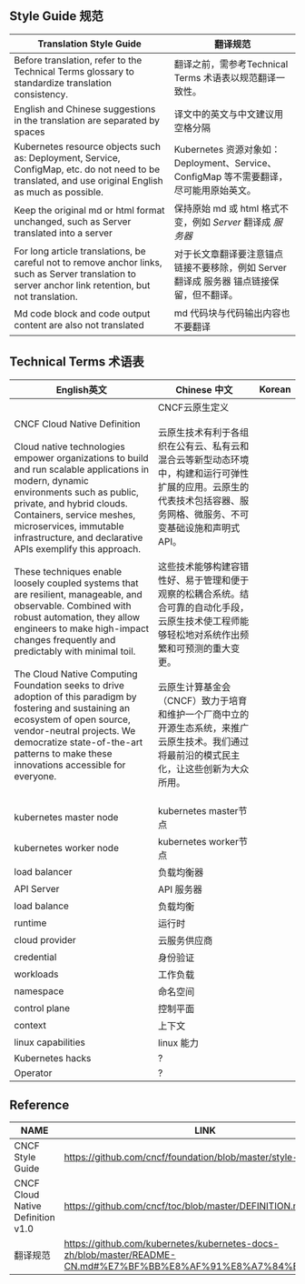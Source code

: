 ## Style Guide 规范

| Translation Style Guide                                                                                                                                	| 翻译规范                                                                                 	|
|--------------------------------------------------------------------------------------------------------------------------------------------------------	|------------------------------------------------------------------------------------------	|
| Before translation, refer to the Technical Terms glossary to standardize translation consistency.                                                      	| 翻译之前，需参考Technical Terms 术语表以规范翻译一致性。                                 	|
| English and Chinese suggestions in the translation are separated by spaces                                                                             	| 译文中的英文与中文建议用空格分隔                                                         	|
| Kubernetes resource objects such as: Deployment, Service, ConfigMap, etc. do not need to be translated, and use original English as much as possible.  	| Kubernetes 资源对象如：Deployment、Service、ConfigMap 等不需要翻译，尽可能用原始英文。   	|
| Keep the original md or html format unchanged, such as Server translated into a server                                                                 	| 保持原始 md 或 html 格式不变，例如 _Server_ 翻译成 _服务器_                              	|
| For long article translations, be careful not to remove anchor links, such as Server translation to server anchor link retention, but not translation. 	| 对于长文章翻译要注意锚点链接不要移除，例如 Server 翻译成 服务器 锚点链接保留，但不翻译。 	|
| Md code block and code output content are also not translated                                                                                          	| md 代码块与代码输出内容也不要翻译                                                        	|                                                      	|

## Technical Terms 术语表

| English英文                                                                                                                                                                                                                                                                                                                                                                                                                                                                                                                                                                                                                                                                                                                                                                                                  	| Chinese 中文                                                                                                                                                                                                                                                                                                                                                                                                                                                              	| Korean 	|
|--------------------------------------------------------------------------------------------------------------------------------------------------------------------------------------------------------------------------------------------------------------------------------------------------------------------------------------------------------------------------------------------------------------------------------------------------------------------------------------------------------------------------------------------------------------------------------------------------------------------------------------------------------------------------------------------------------------------------------------------------------------------------------------------------------------	|---------------------------------------------------------------------------------------------------------------------------------------------------------------------------------------------------------------------------------------------------------------------------------------------------------------------------------------------------------------------------------------------------------------------------------------------------------------------------	|--------	|
| CNCF Cloud Native Definition <br/> <br/> Cloud native technologies empower organizations to build and run scalable applications in modern, dynamic environments such as public, private, and hybrid clouds. Containers, service meshes, microservices, immutable infrastructure, and declarative APIs exemplify this approach. <br/> <br/> These techniques enable loosely coupled systems that are resilient, manageable, and observable. Combined with robust automation, they allow engineers to make high-impact changes frequently and predictably with minimal toil. <br/> <br/> The Cloud Native Computing Foundation seeks to drive adoption of this paradigm by fostering and sustaining an ecosystem of open source, vendor-neutral projects. We democratize state-of-the-art patterns to make these innovations accessible for everyone. <br/> | CNCF云原生定义 <br/> <br/> 云原生技术有利于各组织在公有云、私有云和混合云等新型动态环境中，构建和运行可弹性扩展的应用。云原生的代表技术包括容器、服务网格、微服务、不可变基础设施和声明式API。<br/> <br/> 这些技术能够构建容错性好、易于管理和便于观察的松耦合系统。结合可靠的自动化手段，云原生技术使工程师能够轻松地对系统作出频繁和可预测的重大变更。<br/> <br/> 云原生计算基金会（CNCF）致力于培育和维护一个厂商中立的开源生态系统，来推广云原生技术。我们通过将最前沿的模式民主化，让这些创新为大众所用。 <br/> <br/> 	|        	|
| kubernetes master node                                                                                                                                                                                                                                                                                                                                                                                                                                                                                                                                                                                                                                                                                                                                                                                       	| kubernetes master节点                                                                                                                                                                                                                                                                                                                                                                                                                                                     	|        	|
| kubernetes worker node                                                                                                                                                                                                                                                                                                                                                                                                                                                                                                                                                                                                                                                                                                                                                                                       	| kubernetes worker节点                                                                                                                                                                                                                                                                                                                                                                                                                                                     	|        	|
| load balancer                                                                                                                                                                                                                                                                                                                                                                                                                                                                                                                                                                                                                                                                                                                                                                                                	| 负载均衡器                                                                                                                                                                                                                                                                                                                                                                                                                                                                	|        	|
| API Server                                                                                                                                                                                                                                                                                                                                                                                                                                                                                                                                                                                                                                                                                                                                                                                                   	| API 服务器                                                                                                                                                                                                                                                                                                                                                                                                                                                                	|        	|
| load balance                                                                                                                                                                                                                                                                                                                                                                                                                                                                                                                                                                                                                                                                                                                                                                                                 	| 负载均衡                                                                                                                                                                                                                                                                                                                                                                                                                                                                  	|        	|
| runtime                                                                                                                                                                                                                                                                                                                                                                                                                                                                                                                                                                                                                                                                                                                                                                                                      	| 运行时                                                                                                                                                                                                                                                                                                                                                                                                                                                                    	|        	|
| cloud provider                                                                                                                                                                                                                                                                                                                                                                                                                                                                                                                                                                                                                                                                                                                                                                                               	| 云服务供应商                                                                                                                                                                                                                                                                                                                                                                                                                                                              	|        	|
| credential                                                                                                                                                                                                                                                                                                                                                                                                                                                                                                                                                                                                                                                                                                                                                                                                   	| 身份验证                                                                                                                                                                                                                                                                                                                                                                                                                                                                  	|        	|
| workloads                                                                                                                                                                                                                                                                                                                                                                                                                                                                                                                                                                                                                                                                                                                                                                                                    	| 工作负载                                                                                                                                                                                                                                                                                                                                                                                                                                                                  	|        	|
| namespace                                                                                                                                                                                                                                                                                                                                                                                                                                                                                                                                                                                                                                                                                                                                                                                                    	| 命名空间                                                                                                                                                                                                                                                                                                                                                                                                                                                                  	|        	|
| control plane                                                                                                                                                                                                                                                                                                                                                                                                                                                                                                                                                                                                                                                                                                                                                                                                	| 控制平面                                                                                                                                                                                                                                                                                                                                                                                                                                                                  	|        	|
| context                                                                                                                                                                                                                                                                                                                                                                                                                                                                                                                                                                                                                                                                                                                                                                                                      	| 上下文                                                                                                                                                                                                                                                                                                                                                                                                                                                                    	|        	|
| linux capabilities                                                                                                                                                                                                                                                                                                                                                                                                                                                                                                                                                                                                                                                                                                                                                                                           	| linux 能力                                                                                                                                                                                                                                                                                                                                                                                                                                                                	|        	|
| Kubernetes hacks                                                                                                                                                                                                                                                                                                                                                                                                                                                                                                                                                                                                                                                                                                                                                                                             	| ?                                                                                                                                                                                                                                                                                                                                                                                                                                                                         	|        	|
| Operator                                                                                                                                                                                                                                                                                                                                                                                                                                                                                                                                                                                                                                                                                                                                                                                                     	| ?                                                                                                                                                                                                                                                                                                                                                                                                                                                                         	|        	|

## Reference

| NAME                              	| LINK                                                                                                           	|
|-----------------------------------	|----------------------------------------------------------------------------------------------------------------	|
| CNCF Style Guide                  	| https://github.com/cncf/foundation/blob/master/style-guide.md                                                  	|
| CNCF Cloud Native Definition v1.0 	| https://github.com/cncf/toc/blob/master/DEFINITION.md                                                          	|
| 翻译规范                          	| https://github.com/kubernetes/kubernetes-docs-zh/blob/master/README-CN.md#%E7%BF%BB%E8%AF%91%E8%A7%84%E8%8C%83 	|